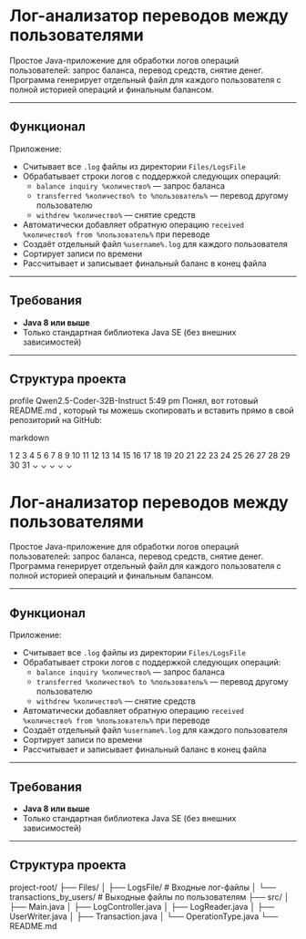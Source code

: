 # Лог-анализатор переводов между пользователями

Простое Java-приложение для обработки логов операций пользователей: запрос баланса, перевод средств, снятие денег.  
Программа генерирует отдельный файл для каждого пользователя с полной историей операций и финальным балансом.

---

## Функционал

Приложение:
- Считывает все `.log` файлы из директории `Files/LogsFile`
- Обрабатывает строки логов с поддержкой следующих операций:
  - `balance inquiry %количество%` — запрос баланса
  - `transferred %количество% to %пользователь%` — перевод другому пользователю
  - `withdrew %количество%` — снятие средств
- Автоматически добавляет обратную операцию `received %количество% from %пользователь%` при переводе
- Создаёт отдельный файл `%username%.log` для каждого пользователя
- Сортирует записи по времени
- Рассчитывает и записывает финальный баланс в конец файла

---

## Требования

- **Java 8 или выше**
- Только стандартная библиотека Java SE (без внешних зависимостей)

---

## Структура проекта
profile
Qwen2.5-Coder-32B-Instruct
5:49 pm
Понял, вот готовый README.md , который ты можешь скопировать и вставить прямо в свой репозиторий на GitHub:

markdown


1
2
3
4
5
6
7
8
9
10
11
12
13
14
15
16
17
18
19
20
21
22
23
24
25
26
27
28
29
30
31
⌄
⌄
⌄
⌄
⌄
# Лог-анализатор переводов между пользователями

Простое Java-приложение для обработки логов операций пользователей: запрос баланса, перевод средств, снятие денег.  
Программа генерирует отдельный файл для каждого пользователя с полной историей операций и финальным балансом.

---

## Функционал

Приложение:
- Считывает все `.log` файлы из директории `Files/LogsFile`
- Обрабатывает строки логов с поддержкой следующих операций:
  - `balance inquiry %количество%` — запрос баланса
  - `transferred %количество% to %пользователь%` — перевод другому пользователю
  - `withdrew %количество%` — снятие средств
- Автоматически добавляет обратную операцию `received %количество% from %пользователь%` при переводе
- Создаёт отдельный файл `%username%.log` для каждого пользователя
- Сортирует записи по времени
- Рассчитывает и записывает финальный баланс в конец файла

---

## Требования

- **Java 8 или выше**
- Только стандартная библиотека Java SE (без внешних зависимостей)

---

## Структура проекта

project-root/
├── Files/
│ ├── LogsFile/ # Входные лог-файлы
│ └── transactions_by_users/ # Выходные файлы по пользователям
├── src/
│ ├── Main.java
│ ├── LogController.java
│ ├── LogReader.java
│ ├── UserWriter.java
│ ├── Transaction.java
│ └── OperationType.java
└── README.md
